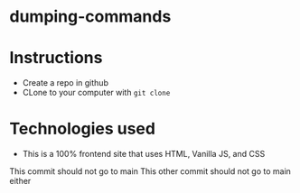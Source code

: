 # dumping-commands

# Instructions
* Create a repo in github
* CLone to your computer with `git clone `

# Technologies used
* This is a 100% frontend site that uses HTML, Vanilla JS, and CSS


This commit should not go to main
This other commit should not go to main either